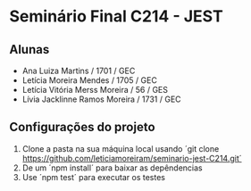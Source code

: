 # Seminário Final C214 - JEST

## Alunas
- Ana Luiza Martins / 1701 / GEC
- Letícia Moreira Mendes / 1705 / GEC
- Letícia Vitória Merss Moreira / 56 / GES
- Lívia Jacklinne Ramos Moreira / 1731 / GEC

## Configurações do projeto
1. Clone a pasta na sua máquina local usando ´git clone https://github.com/leticiamoreiram/seminario-jest-C214.git´
2. De um ´npm install´ para baixar as depêndencias 
3. Use ´npm test´ para executar os testes

